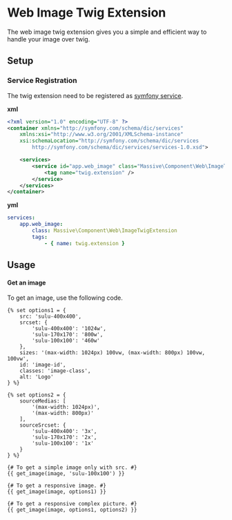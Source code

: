 # Web Image Twig Extension

The web image twig extension gives you a simple and efficient way to handle your image over twig.

## Setup

### Service Registration

The twig extension need to be registered as [symfony service](http://symfony.com/doc/current/service_container.html).

**xml**

```xml
<?xml version="1.0" encoding="UTF-8" ?>
<container xmlns="http://symfony.com/schema/dic/services"
    xmlns:xsi="http://www.w3.org/2001/XMLSchema-instance"
    xsi:schemaLocation="http://symfony.com/schema/dic/services
        http://symfony.com/schema/dic/services/services-1.0.xsd">

    <services>
        <service id="app.web_image" class="Massive\Component\Web\ImageTwigExtension">
            <tag name="twig.extension" />
        </service>
    </services>
</container>
```

**yml**

```yml
services:
    app.web_image:
        class: Massive\Component\Web\ImageTwigExtension
        tags:
            - { name: twig.extension }
```

## Usage

#### Get an image

To get an image, use the following code.

```twig
{% set options1 = {
    src: 'sulu-400x400',
    srcset: {
        'sulu-400x400': '1024w',
        'sulu-170x170': '800w',
        'sulu-100x100': '460w'
    },
    sizes: '(max-width: 1024px) 100vw, (max-width: 800px) 100vw, 100vw',
    id: 'image-id',
    classes: 'image-class',
    alt: 'Logo'
} %}

{% set options2 = {
    sourceMedias: [
        '(max-width: 1024px)',
        '(max-width: 800px)'
    ],
    sourceSrcset: {
        'sulu-400x400': '3x',
        'sulu-170x170': '2x',
        'sulu-100x100': '1x'
    }
} %}

{# To get a simple image only with src. #}
{{ get_image(image, 'sulu-100x100') }}

{# To get a responsive image. #}
{{ get_image(image, options1) }}

{# To get a responsive complex picture. #}
{{ get_image(image, options1, options2) }}
```
